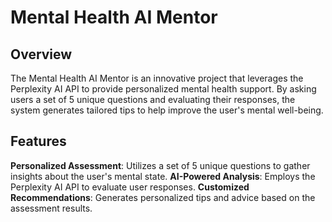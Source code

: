 # Mental Health AI Mentor

## Overview
The Mental Health AI Mentor is an innovative project that leverages the Perplexity AI API to provide personalized mental health support. By asking users a set of 5 unique questions and evaluating their responses, the system generates tailored tips to help improve the user's mental well-being.

## Features
**Personalized Assessment**: Utilizes a set of 5 unique questions to gather insights about the user's mental state.
**AI-Powered Analysis**: Employs the Perplexity AI API to evaluate user responses.
**Customized Recommendations**: Generates personalized tips and advice based on the assessment results.
